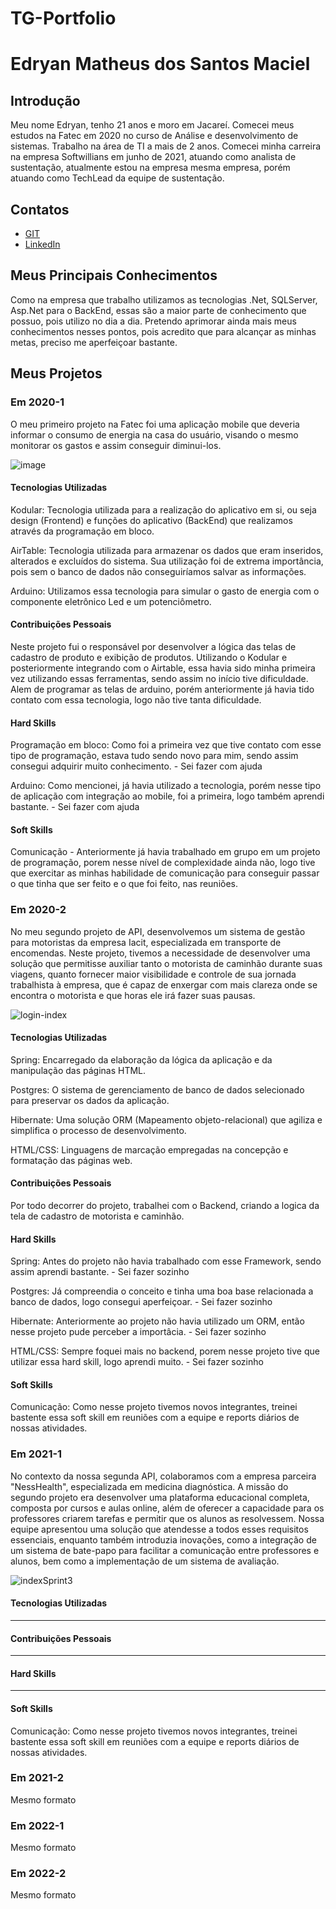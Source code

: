 # TG-Portfolio
# Edryan Matheus dos Santos Maciel

## Introdução

Meu nome Edryan, tenho 21 anos e moro em Jacareí. Comecei meus estudos na Fatec em 2020 no curso de Análise e desenvolvimento de sistemas. Trabalho na área de TI a mais de 2 anos. Comecei minha carreira na empresa Softwillians em junho de 2021, atuando como analista de sustentação, atualmente estou na empresa mesma empresa, porém atuando como TechLead da equipe de sustentação. 

## Contatos
* [GIT](https://www.git.com](https://github.com/edryan25))
* [LinkedIn](https://www.linkedin.com](https://www.linkedin.com/in/edryan-maciel-43538b198/))

## Meus Principais Conhecimentos
Como na empresa que trabalho utilizamos as tecnologias .Net, SQLServer, Asp.Net para o BackEnd, essas são a maior parte de conhecimento que possuo, pois utilizo no dia a dia. Pretendo aprimorar ainda mais meus conhecimentos nesses pontos, pois acredito que para alcançar as minhas metas, preciso me aperfeiçoar bastante.

## Meus Projetos

### Em 2020-1
O meu primeiro projeto na Fatec foi uma aplicação mobile que deveria informar o consumo de energia na casa do usuário, visando o mesmo monitorar os gastos e assim conseguir diminui-los.

![image](https://github.com/edryan25/TG-Portfolio/assets/67153110/a95b87cc-ce45-484a-8cb7-fdff5455fe42)

#### Tecnologias Utilizadas

Kodular: Tecnologia utilizada para a realização do aplicativo em si, ou seja design (Frontend) e funções do aplicativo (BackEnd) que realizamos através da programação em bloco. 

AirTable: Tecnologia utilizada para armazenar os dados que eram inseridos, alterados e excluídos do sistema. Sua utilização foi de extrema importância, pois sem o banco de dados não conseguiríamos salvar as informações.

Arduino: Utilizamos essa tecnologia para simular o gasto de energia com o componente eletrônico Led e um potenciômetro.

#### Contribuições Pessoais
Neste projeto fui o responsável por desenvolver a lógica das telas de cadastro de produto e exibição de produtos. Utilizando o Kodular e posteriormente integrando com o Airtable, essa havia sido minha primeira vez utilizando essas ferramentas, sendo assim no início tive dificuldade. Alem de programar as telas de arduino, porém anteriormente já havia tido contato com essa tecnologia, logo não tive tanta dificuldade.

#### Hard Skills

Programação em bloco: Como foi a primeira vez que tive contato com esse tipo de programação, estava tudo sendo novo para mim, sendo assim consegui adquirir muito conhecimento. - Sei fazer com ajuda

Arduino: Como mencionei, já havia utilizado a tecnologia, porém nesse tipo de aplicação com integração ao mobile, foi a primeira, logo também aprendi bastante. - Sei fazer com ajuda

#### Soft Skills

Comunicação - Anteriormente já havia trabalhado em grupo em um projeto de programação, porem nesse nível de complexidade ainda não, logo tive que exercitar as minhas habilidade de comunicação para conseguir passar o que tinha que ser feito e o que foi feito, nas reuniões.

### Em 2020-2
No meu segundo projeto de API, desenvolvemos um sistema de gestão para motoristas da empresa Iacit, especializada em transporte de encomendas. Neste projeto, tivemos a necessidade de desenvolver uma solução que permitisse auxiliar tanto o motorista de caminhão durante suas viagens, quanto fornecer maior visibilidade e controle de sua jornada trabalhista à empresa, que é capaz de enxergar com mais clareza onde se encontra o motorista e que horas ele irá fazer suas pausas.

![login-index](https://github.com/edryan25/TG-Portfolio/assets/67153110/cd6c345a-417f-43bd-8684-3e901ad1e0e3)

#### Tecnologias Utilizadas

Spring: Encarregado da elaboração da lógica da aplicação e da manipulação das páginas HTML.

Postgres: O sistema de gerenciamento de banco de dados selecionado para preservar os dados da aplicação.

Hibernate: Uma solução ORM (Mapeamento objeto-relacional) que agiliza e simplifica o processo de desenvolvimento.

HTML/CSS: Linguagens de marcação empregadas na concepção e formatação das páginas web.

#### Contribuições Pessoais

Por todo decorrer do projeto, trabalhei com o Backend, criando a logica da tela de cadastro de motorista e caminhão.

#### Hard Skills

Spring: Antes do projeto não havia trabalhado com esse Framework, sendo assim aprendi bastante. - Sei fazer sozinho

Postgres: Já compreendia o conceito e tinha uma boa base relacionada a banco de dados, logo consegui aperfeiçoar. - Sei fazer sozinho

Hibernate: Anteriormente ao projeto não havia utilizado um ORM, então nesse projeto pude perceber a importâcia. - Sei fazer sozinho

HTML/CSS: Sempre foquei mais no backend, porem nesse projeto tive que utilizar essa hard skill, logo aprendi muito. - Sei fazer sozinho

#### Soft Skills

Comunicação: Como nesse projeto tivemos novos integrantes, treinei bastente essa soft skill em reuniões com a equipe e reports diários de nossas atividades.

### Em 2021-1
No contexto da nossa segunda API, colaboramos com a empresa parceira "NessHealth", especializada em medicina diagnóstica. A missão do segundo projeto era desenvolver uma plataforma educacional completa, composta por cursos e aulas online, além de oferecer a capacidade para os professores criarem tarefas e permitir que os alunos as resolvessem. Nossa equipe apresentou uma solução que atendesse a todos esses requisitos essenciais, enquanto também introduzia inovações, como a integração de um sistema de bate-papo para facilitar a comunicação entre professores e alunos, bem como a implementação de um sistema de avaliação.

![indexSprint3](https://github.com/edryan25/TG-Portfolio/assets/67153110/59ead702-4ac2-4765-ba10-2ec574b8459c)

#### Tecnologias Utilizadas

***********************

#### Contribuições Pessoais

*************************

#### Hard Skills

*******************

#### Soft Skills

Comunicação: Como nesse projeto tivemos novos integrantes, treinei bastente essa soft skill em reuniões com a equipe e reports diários de nossas atividades.

### Em 2021-2
Mesmo formato

### Em 2022-1
Mesmo formato

### Em 2022-2
Mesmo formato





